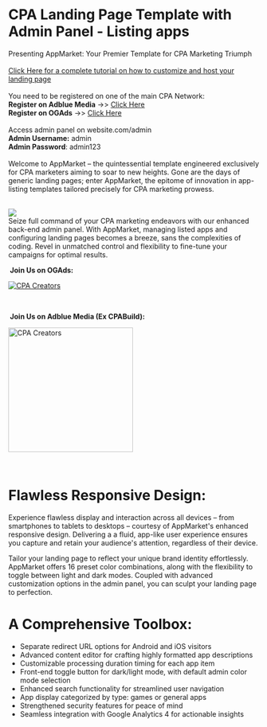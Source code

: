 
# CPA Landing Page Template with Admin Panel - Listing apps

Presenting AppMarket: Your Premier Template for CPA Marketing Triumph 
<br>
<br>
[Click Here for a complete tutorial on how to customize and host your landing page](https://cpazip.com/appmarket)
<br>
<br>
You need to be registered on one of the main CPA Network:
<br>
 **Register on Adblue Media** ->>  [Click Here](https://cpazip.com/aff/cpabuild) 
 <br>
 **Register on OGAds** ->>  [Click Here](https://cpazip.com/aff/ogads) 
<br>
<br>
Access admin panel on website.com/admin
<br>
**Admin Username:** admin
<br>
**Admin Password**: admin123
<br>
<br>
Welcome to AppMarket – the quintessential template engineered exclusively for CPA marketers aiming to soar to new heights. Gone are the days of generic landing pages; enter AppMarket, the epitome of innovation in app-listing templates tailored precisely for CPA marketing prowess.


<br>


<img src="https://i.imgur.com/uJUQPz4.png"/>
<br>
Seize full command of your CPA marketing endeavors with our enhanced back-end admin panel. With AppMarket, managing listed apps and configuring landing pages becomes a breeze, sans the complexities of coding. Revel in unmatched control and flexibility to fine-tune your campaigns for optimal results.


<p>
  <b> &nbsp;Join Us on OGAds:</b></summary></p>
  <p>
   <a href="https://members.ogads.com/register?r=89668">  <img src="https://i.imgur.com/b9XZKbc.gif" alt="CPA Creators" /></a></p>
  <br/>
<p>
<b> &nbsp;Join Us on Adblue Media (Ex CPABuild):</b></summary></p>
   <a href="https://cpazip.com/aff/cpabuild">  <img src="https://i.imgur.com/jJCxowb.jpeg" alt="CPA Creators" height="250" /></a></p>
  <br/>
  <p>

# Flawless Responsive Design:

Experience flawless display and interaction across all devices – from smartphones to tablets to desktops – courtesy of AppMarket's enhanced responsive design. Delivering a a fluid, app-like user experience ensures you capture and retain your audience's attention, regardless of their device.

Tailor your landing page to reflect your unique brand identity effortlessly. AppMarket offers 16 preset color combinations, along with the flexibility to toggle between light and dark modes. Coupled with advanced customization options in the admin panel, you can sculpt your landing page to perfection.

# A Comprehensive Toolbox:

- Separate redirect URL options for Android and iOS visitors
- Advanced content editor for crafting highly formatted app descriptions
- Customizable processing duration timing for each app item
- Front-end toggle button for dark/light mode, with default admin color mode selection
- Enhanced search functionality for streamlined user navigation
- App display categorized by type: games or general apps
- Strengthened security features for peace of mind
- Seamless integration with Google Analytics 4 for actionable insights
